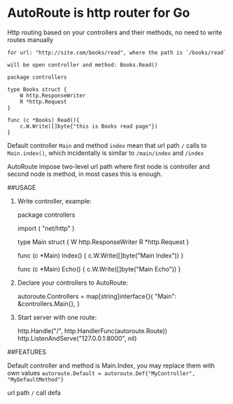 # AutoRoute is http router for Go

Http routing based on your controllers and their methods, no need to write routes manually

	
	for url: "http://site.com/books/read", where the path is `/books/read`

	will be open controller and method: Books.Read()

	package controllers

	type Books struct {
		W http.ResponseWriter
		R *http.Request
	}

	func (c *Books) Read(){
		c.W.Write([]byte{"this is Books read page"})
	}



Default controller `Main` and method `index` mean that url path `/` calls to `Main.index()`, which incidentally is similar to `/main/index` and `/index`

AutoRoute impose two-level url path where first node is controller and second node is method, in most cases this is enough.

##USAGE

1) Write controller, example:

	package controllers

	import (
		"net/http"
	)

	type Main struct {
		W http.ResponseWriter
		R *http.Request
	}

	func (c *Main) Index() {
		c.W.Write([]byte("Main Index"))
	}

	func (c *Main) Echo() {
		c.W.Write([]byte("Main Echo"))
	}


2) Declare your controllers to AutoRoute:

	autoroute.Controllers = map[string]interface{}{
		"Main": &controllers.Main{},
	}

3) Start server with one route:

	http.Handle("/", http.HandlerFunc(autoroute.Route))
	http.ListenAndServe("127.0.0.1:8000", nil)


##FEATURES

Default controller and method is Main.Index, you may replace them with own values `autoroute.Default = autoroute.Def{"MyController", "MyDefaultMethod"}`


url path `/` call defa